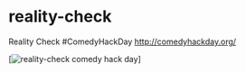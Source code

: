 reality-check
=============

Reality Check #ComedyHackDay http://comedyhackday.org/


[![reality-check comedy hack day](https://github.com/Christian-Hansen/reality-check/blob/master/Reality-Check-screenshot.png)]